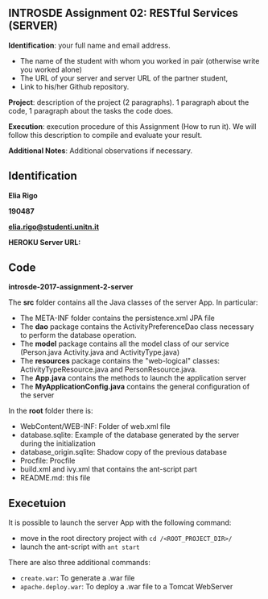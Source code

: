 ## INTROSDE  Assignment 02: RESTful Services (SERVER)

**Identification**: your full name and email address.
* The name of the student with whom you worked in pair (otherwise write you worked alone)
* The URL of your server and server URL of the partner student, 
* Link to his/her Github repository.

**Project**: description of the project (2 paragraphs). 1 paragraph about the code, 1 paragraph about the tasks the code does.

**Execution**: execution procedure of this Assignment (How to run it). We will follow this description to compile and evaluate your result.

**Additional Notes**: Additional observations if necessary.

## Identification

**Elia Rigo**

**190487**

**elia.rigo@studenti.unitn.it**

**HEROKU Server URL: <link-here>**

## Code
**introsde-2017-assignment-2-server**

The **src** folder contains all the Java classes of the server App.
In particular:
* The META-INF folder contains the persistence.xml JPA file
* The **dao** package contains the ActivityPreferenceDao class necessary to perform the database operation.
* The **model** package contains all the model class of our service (Person.java Activity.java and ActivityType.java)
* The **resources** package contains the "web-logical" classes: ActivityTypeResource.java and PersonResource.java.
* The **App.java** contains the methods to launch the application server
* The **MyApplicationConfig.java** contains the general configuration of the server

In the **root** folder there is:
* WebContent/WEB-INF: Folder of web.xml file
* database.sqlite: Example of the database generated by the server during the initialization
* database_origin.sqlite: Shadow copy of the previous database
* Procfile: Procfile
* build.xml and ivy.xml that contains the ant-script part
* README.md: this file


## Execetuion

It is possible to launch the server App with the following command:
* move in the root directory project with ```cd /<ROOT_PROJECT_DIR>/```
* launch the ant-script with ```ant start```

There are also three additional commands:
* ```create.war```: To generate a .war file
* ```apache.deploy.war```: To deploy a .war file to a Tomcat WebServer